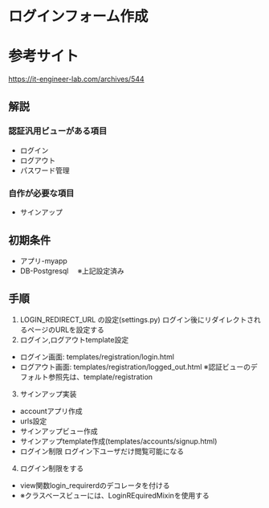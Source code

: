# ログインフォーム作成
# 参考サイト
https://it-engineer-lab.com/archives/544

## 解説
### 認証汎用ビューがある項目</br>
- ログイン
- ログアウト
- パスワード管理

### 自作が必要な項目</br>
- サインアップ

## 初期条件
- アプリ-myapp　
- DB-Postgresql　
※上記設定済み

## 手順
1. LOGIN_REDIRECT_URL の設定(settings.py)
ログイン後にリダイレクトされるページのURLを設定する
2. ログイン,ログアウトtemplate設定
- ログイン画面: templates/registration/login.html
- ログアウト画面: templates/registration/logged_out.html
※認証ビューのデフォルト参照先は、template/registration
3. サインアップ実装
- accountアプリ作成
- urls設定
- サインアップビュー作成
- サインアップtemplate作成(templates/accounts/signup.html)
- ログイン制限 ログイン下ユーザだけ閲覧可能になる
4. ログイン制限をする
- view関数login_requirerdのデコレータを付ける
- ※クラスベースビューには、LoginREquiredMixinを使用する

